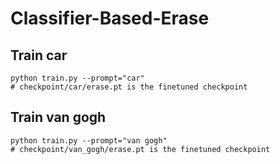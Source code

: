 # Classifier-Based-Erase

## Train car
```
python train.py --prompt="car"
# checkpoint/car/erase.pt is the finetuned checkpoint
```

## Train van gogh
```
python train.py --prompt="van gogh"
# checkpoint/van_gogh/erase.pt is the finetuned checkpoint
```
